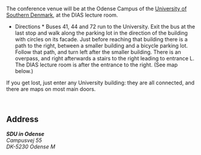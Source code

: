The conference venue will be at the Odense Campus of the [University of Southern Denmark](http://www.sdu.dk/en/), at the DIAS lecture room.

* Directions *
Buses 41, 44 and 72 run to the University.  Exit the bus at the last stop and walk along the parking lot in the direction of the building with circles on its facade.  Just before reaching that building there is a path to the right, between a smaller building and a bicycle parking lot. Follow that path, and turn left after the smaller building.  There is an overpass, and right afterwards a stairs to the right leading to entrance L.  The DIAS lecture room is after the entrance to the right.  (See map below.)

If you get lost, just enter any University building: they are all connected, and there are maps on most main doors.

<div class="row">
  <div class="center-block" style="width: 40vw;">
    <img src="/2017/assets/images/map.jpg" alt="">
    <img src="/2017/assets/images/SDUFacade.jpg" alt="">
  </div>
</div>

## Address

<address>
<strong>SDU in Odense</strong><br/>
Campusvej 55<br/>
DK-5230 Odense M
</address>
